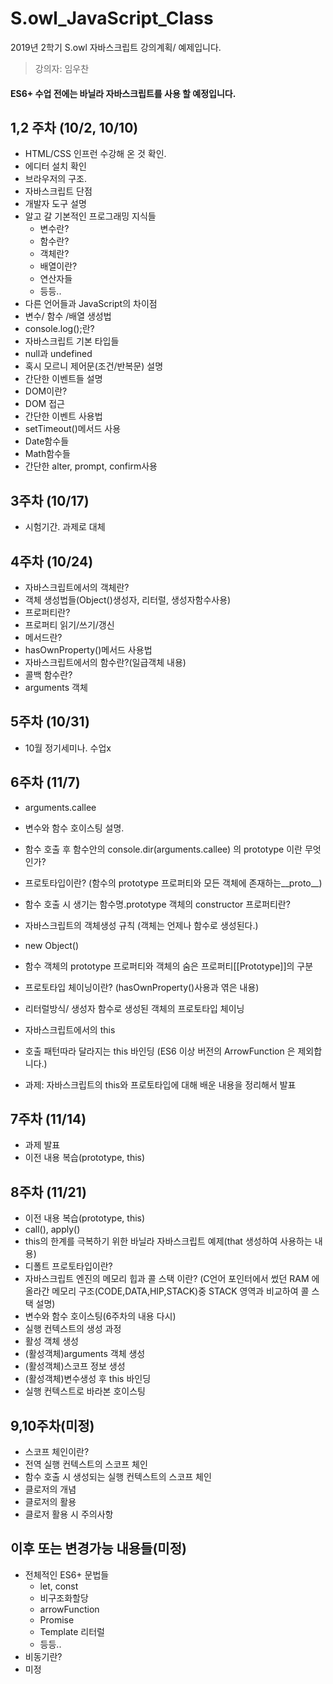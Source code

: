 # S.owl_JavaScript_Class
2019년 2학기 S.owl 자바스크립트 강의계획/ 예제입니다.<br>
>강의자: 임우찬
#### ES6+ 수업 전에는 바닐라 자바스크립트를 사용 할 예정입니다.
## 1,2 주차 (10/2, 10/10)
  - HTML/CSS 인프런 수강해 온 것 확인.
  - 에디터 설치 확인
  - 브라우저의 구조.
  - 자바스크립트 단점
  - 개발자 도구 설명
  - 알고 갈 기본적인 프로그래밍 지식들
      -  변수란?
      -  함수란?
      -  객체란?
      -  배열이란?
      -  연산자들
      -  등등..
  - 다른 언어들과 JavaScript의 차이점
  - 변수/ 함수 /배열 생성법
  - console.log();란?
  - 자바스크립트 기본 타입들
  - null과 undefined
  - 혹시 모르니 제어문(조건/반복문) 설명
  - 간단한 이벤트들 설명
  - DOM이란?
  - DOM 접근
  - 간단한 이벤트 사용법
  - setTimeout()메서드 사용
  - Date함수들
  - Math함수들
  - 간단한 alter, prompt, confirm사용
## 3주차 (10/17)
  - 시험기간. 과제로 대체
## 4주차 (10/24)
  - 자바스크립트에서의 객체란?
  - 객체 생성법들(Object()생성자, 리터럴, 생성자함수사용)
  - 프로퍼티란?
  - 프로퍼티 읽기/쓰기/갱신
  - 메서드란?
  - hasOwnProperty()메서드 사용법
  - 자바스크립트에서의 함수란?(일급객체 내용)
  - 콜백 함수란?
  - arguments 객체
## 5주차 (10/31)
  - 10월 정기세미나. 수업x
## 6주차 (11/7)
  - arguments.callee
  - 변수와 함수 호이스팅 설명.
  - 함수 호출 후 함수안의 console.dir(arguments.callee) 의 prototype 이란 무엇인가?
  - 프로토타입이란? (함수의 prototype 프로퍼티와 모든 객체에 존재하는__proto__)
  - 함수 호출 시 생기는 함수명.prototype 객체의 constructor 프로퍼티란?
  - 자바스크립트의 객체생성 규칙 (객체는 언제나 함수로 생성된다.)
  - new Object()
  - 함수 객체의 prototype 프로퍼티와 객체의 숨은 프로퍼티[[Prototype]]의 구분
  - 프로토타입 체이닝이란? (hasOwnProperty()사용과 엮은 내용)
  - 리터럴방식/ 생성자 함수로 생성된 객체의 프로토타입 체이닝
  - 자바스크립트에서의 this
  - 호출 패턴따라 달라지는 this 바인딩 (ES6 이상 버전의 ArrowFunction 은 제외합니다.)
  
  - 과제: 자바스크립트의 this와 프로토타입에 대해 배운 내용을 정리해서 발표  
## 7주차 (11/14)
  - 과제 발표
  - 이전 내용 복습(prototype, this)
## 8주차 (11/21)
  - 이전 내용 복습(prototype, this)
  - call(), apply()
  - this의 한계를 극복하기 위한 바닐라 자바스크립트 예제(that 생성하여 사용하는 내용)
  - 디폴트 프로토타입이란?
  - 자바스크립트 엔진의 메모리 힙과 콜 스택 이란?
  (C언어 포인터에서 썼던 RAM 에 올라간 메모리 구조(CODE,DATA,HIP,STACK)중 STACK 영역과 비교하여 콜 스택 설명)
  - 변수와 함수 호이스팅(6주차의 내용 다시)
  - 실행 컨텍스트의 생성 과정
  - 활성 객체 생성
  - (활성객체)arguments 객체 생성
  - (활성객체)스코프 정보 생성
  - (활성객체)변수생성 후 this 바인딩
  - 실행 컨텍스트로 바라본 호이스팅
## 9,10주차(미정)
  - 스코프 체인이란?
  - 전역 실행 컨텍스트의 스코프 체인
  - 함수 호출 시 생성되는 실행 컨텍스트의 스코프 체인
  - 클로저의 개념
  - 클로저의 활용
  - 클로저 활용 시 주의사항
## 이후 또는 변경가능 내용들(미정)
  - 전체적인 ES6+ 문법들
     -  let, const
     -  비구조화할당
     -  arrowFunction
     -  Promise
     -  Template 리터럴
     -  등등..
  - 비동기란?
  - 미정
